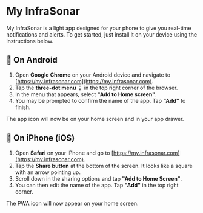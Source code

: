 # My InfraSonar

My InfraSonar is a light app designed for your phone to give you real-time notifications and alerts. To get started, just install it on your device using the instructions below.

## 📱 On Android
1. Open **Google Chrome** on your Android device and navigate to [https://my.infrasonar.com](https://my.infrasonar.com).
2. Tap the **three-dot menu ⋮** in the top right corner of the browser.
3. In the menu that appears, select **"Add to Home screen"**.
4. You may be prompted to confirm the name of the app. Tap **"Add"** to finish.

The app icon will now be on your home screen and in your app drawer.

## 🍎 On iPhone (iOS)

1. Open **Safari** on your iPhone and go to [https://my.infrasonar.com](https://my.infrasonar.com).
2. Tap the **Share button** at the bottom of the screen. It looks like a square with an arrow pointing up.
3. Scroll down in the sharing options and tap **"Add to Home Screen"**.
4. You can then edit the name of the app. Tap **"Add"** in the top right corner.

The PWA icon will now appear on your home screen.